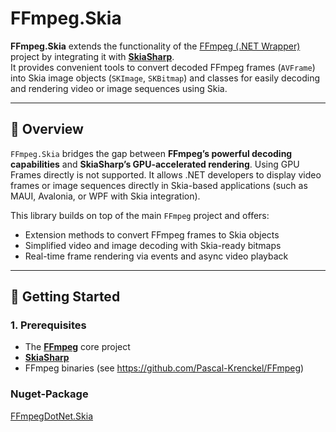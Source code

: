 ﻿# FFmpeg.Skia

**FFmpeg.Skia** extends the functionality of the [FFmpeg (.NET Wrapper)](../FFmpeg) project by integrating it with **[SkiaSharp](https://github.com/mono/SkiaSharp)**.  
It provides convenient tools to convert decoded FFmpeg frames (`AVFrame`) into Skia image objects (`SKImage`, `SKBitmap`) and classes for easily decoding and rendering video or image sequences using Skia.

---

## 📖 Overview

`FFmpeg.Skia` bridges the gap between **FFmpeg’s powerful decoding capabilities** and **SkiaSharp’s GPU-accelerated rendering**.
Using GPU Frames directly is not supported.
It allows .NET developers to display video frames or image sequences directly in Skia-based applications (such as MAUI, Avalonia, or WPF with Skia integration).

This library builds on top of the main `FFmpeg` project and offers:

- Extension methods to convert FFmpeg frames to Skia objects  
- Simplified video and image decoding with Skia-ready bitmaps  
- Real-time frame rendering via events and async video playback  

---

## 🚀 Getting Started

### 1. Prerequisites

- The [**FFmpeg**](https://www.nuget.org/packages/FFmpegDotNet) core project
- [**SkiaSharp**](https://www.nuget.org/packages/SkiaSharp/)
- FFmpeg binaries (see https://github.com/Pascal-Krenckel/FFmpeg)


### Nuget-Package

 [FFmpegDotNet.Skia](https://www.nuget.org/packages/FFmpegDotNet.Skia)